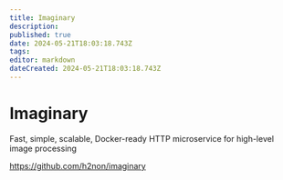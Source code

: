 ```yaml
---
title: Imaginary
description: 
published: true
date: 2024-05-21T18:03:18.743Z
tags: 
editor: markdown
dateCreated: 2024-05-21T18:03:18.743Z
---
```


# Imaginary

Fast, simple, scalable, Docker-ready HTTP microservice for high-level image processing 

<https://github.com/h2non/imaginary>
